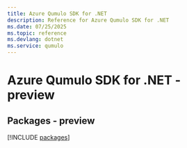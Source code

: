 ```yaml
---
title: Azure Qumulo SDK for .NET
description: Reference for Azure Qumulo SDK for .NET
ms.date: 07/25/2025
ms.topic: reference
ms.devlang: dotnet
ms.service: qumulo
---
```

# Azure Qumulo SDK for .NET - preview
## Packages - preview
[!INCLUDE [packages](qumulo-index.md)]